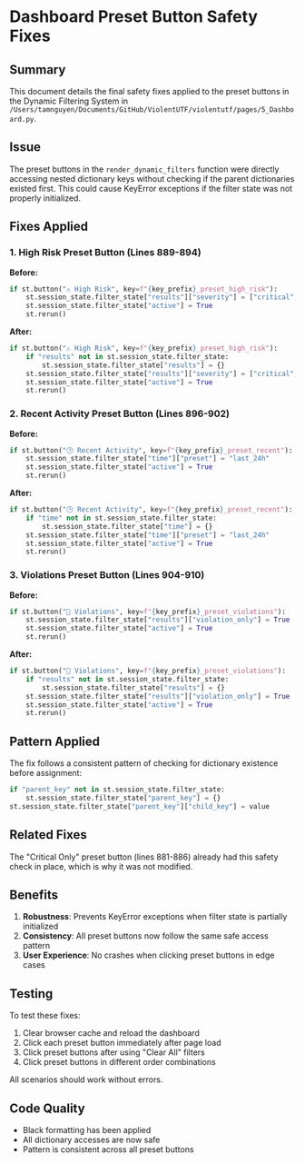 # Dashboard Preset Button Safety Fixes

## Summary

This document details the final safety fixes applied to the preset buttons in the Dynamic Filtering System in `/Users/tamnguyen/Documents/GitHub/ViolentUTF/violentutf/pages/5_Dashboard.py`.

## Issue

The preset buttons in the `render_dynamic_filters` function were directly accessing nested dictionary keys without checking if the parent dictionaries existed first. This could cause KeyError exceptions if the filter state was not properly initialized.

## Fixes Applied

### 1. High Risk Preset Button (Lines 889-894)

**Before:**
```python
if st.button("⚠️ High Risk", key=f"{key_prefix}_preset_high_risk"):
    st.session_state.filter_state["results"]["severity"] = ["critical", "high"]
    st.session_state.filter_state["active"] = True
    st.rerun()
```

**After:**
```python
if st.button("⚠️ High Risk", key=f"{key_prefix}_preset_high_risk"):
    if "results" not in st.session_state.filter_state:
        st.session_state.filter_state["results"] = {}
    st.session_state.filter_state["results"]["severity"] = ["critical", "high"]
    st.session_state.filter_state["active"] = True
    st.rerun()
```

### 2. Recent Activity Preset Button (Lines 896-902)

**Before:**
```python
if st.button("🕒 Recent Activity", key=f"{key_prefix}_preset_recent"):
    st.session_state.filter_state["time"]["preset"] = "last_24h"
    st.session_state.filter_state["active"] = True
    st.rerun()
```

**After:**
```python
if st.button("🕒 Recent Activity", key=f"{key_prefix}_preset_recent"):
    if "time" not in st.session_state.filter_state:
        st.session_state.filter_state["time"] = {}
    st.session_state.filter_state["time"]["preset"] = "last_24h"
    st.session_state.filter_state["active"] = True
    st.rerun()
```

### 3. Violations Preset Button (Lines 904-910)

**Before:**
```python
if st.button("🚨 Violations", key=f"{key_prefix}_preset_violations"):
    st.session_state.filter_state["results"]["violation_only"] = True
    st.session_state.filter_state["active"] = True
    st.rerun()
```

**After:**
```python
if st.button("🚨 Violations", key=f"{key_prefix}_preset_violations"):
    if "results" not in st.session_state.filter_state:
        st.session_state.filter_state["results"] = {}
    st.session_state.filter_state["results"]["violation_only"] = True
    st.session_state.filter_state["active"] = True
    st.rerun()
```

## Pattern Applied

The fix follows a consistent pattern of checking for dictionary existence before assignment:

```python
if "parent_key" not in st.session_state.filter_state:
    st.session_state.filter_state["parent_key"] = {}
st.session_state.filter_state["parent_key"]["child_key"] = value
```

## Related Fixes

The "Critical Only" preset button (lines 881-886) already had this safety check in place, which is why it was not modified.

## Benefits

1. **Robustness**: Prevents KeyError exceptions when filter state is partially initialized
2. **Consistency**: All preset buttons now follow the same safe access pattern
3. **User Experience**: No crashes when clicking preset buttons in edge cases

## Testing

To test these fixes:
1. Clear browser cache and reload the dashboard
2. Click each preset button immediately after page load
3. Click preset buttons after using "Clear All" filters
4. Click preset buttons in different order combinations

All scenarios should work without errors.

## Code Quality

- Black formatting has been applied
- All dictionary accesses are now safe
- Pattern is consistent across all preset buttons
